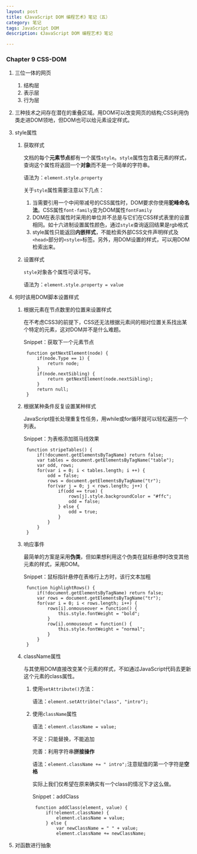 ```yaml
---
layout: post
title: 《JavaScript DOM 编程艺术》笔记（五）
category: 笔记
tags: JavaScript DOM
description: 《JavaScript DOM 编程艺术》笔记

---
```


### Chapter 9 CSS-DOM

1. 三位一体的网页

	1. 结构层
	2. 表示层
	3. 行为层
	
2. 三种技术之间存在潜在的重叠区域。用DOM可以改变网页的结构;CSS利用伪类走进DOM领地，但DOM也可以给元素设定样式。
3. style属性

	1. 获取样式
	
		文档的每个**元素节点**都有一个属性`style`。`style`属性包含着元素的样式，查询这个属性将返回一个**对象**而不是一个简单的字符串。
	
		语法为：`element.style.property`
	
		关于`style`属性需要注意以下几点：
		1. 当需要引用一个中间带减号的CSS属性时，DOM要求你使用**驼峰命名法**。CSS属性`font-family`变为DOM属性`fontFamily`
		2. DOM在表示属性时采用的单位并不总是与它们在CSS样式表里的设置相同。如十六进制设置属性颜色，通过`style`查询返回结果是rgb格式
		3. style属性只能返回**内嵌样式**，不能检索外部CSS文件声明样式及`<head>`部分的`<style>`标签。另外，用DOM设置的样式，可以用DOM检索出来。
		
	2. 设置样式
	
		`style`对象各个属性可读可写。
		
		语法为：`element.style.property = value`
		
4. 何时该用DOM脚本设置样式

	1. 根据元素在节点数里的位置来设置样式
	
		在不考虑CSS3的前提下，CSS还无法根据元素间的相对位置关系找出某个特定的元素，这对DOM并不是什么难题。
		
		Snippet：获取下一个元素节点
		
			function getNextElement(node) {
				if(node.Type == 1) {
					return node;
				}
				if(node.nextSibling) {
					return getNextElement(node.nextSibling);
				}
				return null;
			}
			
	2. 根据某种条件反复设置某种样式
	
		JavaScript擅长处理重复性任务，用while或for循环就可以轻松遍历一个列表。
		
		Snippet：为表格添加斑马线效果
		
			function stripeTables() {
				if(!document.getElementsByTagName) return false;
				var tables = document.getElementsByTagName("table");
				var odd, rows;
				for(var i = 0; i < tables.length; i ++) {
					odd = false;
					rows = document.getElementsByTagName("tr");
					for(var j = 0; j < rows.length; j++) {
						if(odd == true) {
							rows[j].style.backgroundColor = "#ffc";
							odd = false;
						} else {
							odd = true;
						}
					}
				}
			}
	3. 响应事件
	
		最简单的方案是采用**伪类**，但如果想利用这个伪类在鼠标悬停时改变其他元素的样式，采用DOM。
		
		Snippet：鼠标指针悬停在表格行上方时，该行文本加粗
		
			function highlightRows() {
				if(!document.getElementsByTagName) return false;
				var rows = document.getElementsByTagName("tr");
				for(var i = 0; i < rows.length; i++) {
					rows[i].onmouseover = function() {
						this.style.fontWeight = "bold";
					}
					row[i].onmouseout = function() {
						this.style.fontWeight = "normal";
					}
				}
			}
			
	4. className属性
	
		与其使用DOM直接改变某个元素的样式，不如通过JavaScript代码去更新这个元素的class属性。
		
		1. 使用`setAttribute()`方法：
		
			语法：`element.setAttribte("class", "intro");`
			
		2. 使用`className`属性
		
			语法：`element.className = value;`
			
			不足：只能替换，不能追加
						
			完善：利用字符串**拼接操作**
			
			语法：`element.className += " intro";`注意赋值的第一个字符是**空格**
			
			实际上我们仅希望在原来确实有一个class的情况下才这么做。
			
			Snippet：addClass
			
				function addClass(element, value) {
					if(!element.className) {
						element.className = value;
					} else {
						var newClassName = " " + value;
						element.className += newClassName;
						
5. 对函数进行抽象